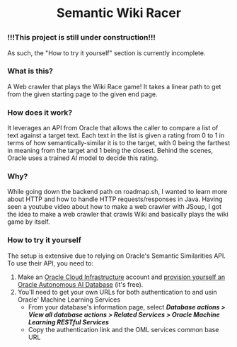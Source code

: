 # <p align="center">Semantic Wiki Racer</p>
### !!!This project is still under construction!!! ###
As such, the "How to try it yourself" section is currently incomplete.

### What is this?
A Web crawler that plays the Wiki Race game! It takes a linear path to get from the given starting page to the given end page.

### How does it work?
It leverages an API from Oracle that allows the caller to compare a list of text against a target text. Each text in the list is given a rating from 0 to 1 in terms of how semantically-similar it is to the target, with 0 being the farthest in meaning from the target and 1 being the closest. Behind the scenes, Oracle uses a trained AI model to decide this rating.

### Why?
While going down the backend path on roadmap.sh, I wanted to learn more about HTTP and how to handle HTTP requests/responses in Java. Having seen a youtube video about how to make a web crawler with JSoup, I got the idea to make a web crawler that crawls Wiki and basically plays the wiki game by itself.

### How to try it yourself
The setup is extensive due to relying on Oracle's Semantic Similarities API. To use their API, you need to:
1. Make an [Oracle Cloud Infrastructure](https://www.oracle.com/cloud/) account and [provision yourself an Oracle Autonomous AI Database](https://docs.oracle.com/en/cloud/paas/autonomous-database/serverless/adbsb/autonomous-provision.html#GUID-0B230036-0A05-4CA3-AF9D-97A255AE0C08) (it's free).
2. You'll need to get your own URLs for both authentication to and usin Oracle' Machine Learning Services
   - From your database's information page, select ***Database actions > View all database actions > Related Services > Oracle Machine Learning RESTful Services***
   - Copy the authentication link and the OML services common base URL
